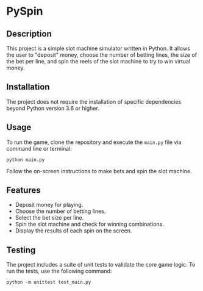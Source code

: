 # PySpin

## Description
This project is a simple slot machine simulator written in Python. It allows the user to "deposit" money, choose the 
number of betting lines, the size of the bet per line, and spin the reels of the slot machine to try to win virtual 
money.

## Installation
The project does not require the installation of specific dependencies beyond Python version 3.6 or higher.

## Usage
To run the game, clone the repository and execute the `main.py` file via command line or terminal:
```commandline
python main.py
```

Follow the on-screen instructions to make bets and spin the slot machine.

## Features
* Deposit money for playing.
* Choose the number of betting lines.
* Select the bet size per line.
* Spin the slot machine and check for winning combinations.
* Display the results of each spin on the screen.

## Testing
The project includes a suite of unit tests to validate the core game logic. To run the tests, use the following 
command:
```commandline
python -m unittest test_main.py
```